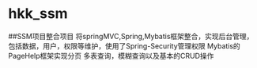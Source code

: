 # hkk_ssm

##SSM项目整合项目
将springMVC,Spring,Mybatis框架整合，实现后台管理，包括数据，用户，权限等维护，使用了Spring-Security管理权限
Mybatis的PageHelp框架实现分页
多表查询，模糊查询以及基本的CRUD操作

